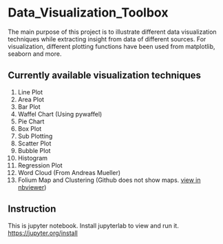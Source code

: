 # Data_Visualization_Toolbox
The main purpose of this project is to illustrate different data visualization techniques while extracting insight from data of different sources. For visualization, different plotting functions have been used from matplotlib, seaborn and more.

## Currently available visualization techniques
1. Line Plot
2. Area Plot
3. Bar Plot
4. Waffel Chart (Using pywaffel)
5. Pie Chart
6. Box Plot
7. Sub Plotting
8. Scatter Plot
9. Bubble Plot
10. Histogram
11. Regression Plot
12. Word Cloud (From Andreas Mueller)
13. Folium Map and Clustering (Github does not show maps. <a href="https://nbviewer.jupyter.org/github/zicoabhidey/Data_Visualization_Toolbox/blob/master/folium.ipynb" target="_blank">view in nbviewer</a>)

## Instruction
This is jupyter notebook. Install jupyterlab to view and run it.
https://jupyter.org/install
